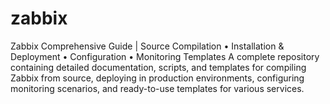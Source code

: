 # zabbix
Zabbix Comprehensive Guide | Source Compilation • Installation &amp; Deployment • Configuration • Monitoring Templates A complete repository containing detailed documentation, scripts, and templates for compiling Zabbix from source, deploying in production environments, configuring monitoring scenarios, and ready-to-use templates for various services.
